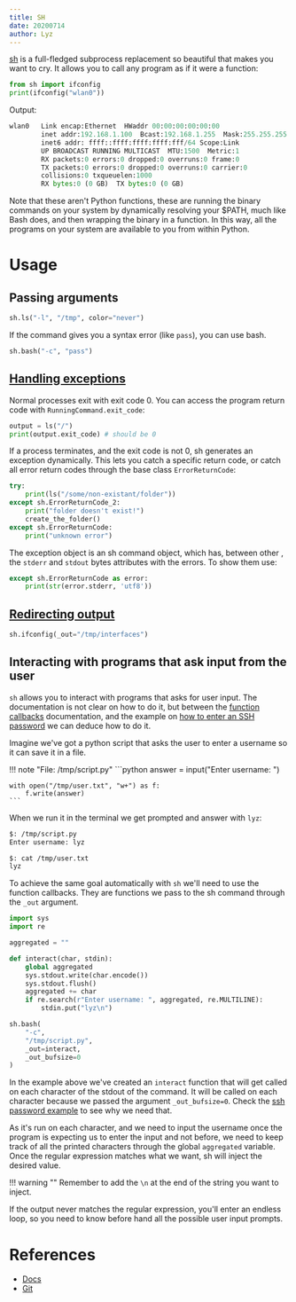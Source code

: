 ```yaml
---
title: SH
date: 20200714
author: Lyz
---
```


[sh](https://amoffat.github.io/sh/index.html) is a full-fledged subprocess
replacement so beautiful that makes you want to cry. It allows you to call any
program as if it were a function:

```python
from sh import ifconfig
print(ifconfig("wlan0"))
```

Output:

```python
wlan0   Link encap:Ethernet  HWaddr 00:00:00:00:00:00
        inet addr:192.168.1.100  Bcast:192.168.1.255  Mask:255.255.255.0
        inet6 addr: ffff::ffff:ffff:ffff:fff/64 Scope:Link
        UP BROADCAST RUNNING MULTICAST  MTU:1500  Metric:1
        RX packets:0 errors:0 dropped:0 overruns:0 frame:0
        TX packets:0 errors:0 dropped:0 overruns:0 carrier:0
        collisions:0 txqueuelen:1000
        RX bytes:0 (0 GB)  TX bytes:0 (0 GB)
```

Note that these aren't Python functions, these are running the binary commands
on your system by dynamically resolving your $PATH, much like Bash does, and
then wrapping the binary in a function. In this way, all the programs on your
system are available to you from within Python.

# Usage

## Passing arguments

```python
sh.ls("-l", "/tmp", color="never")
```

If the command gives you a syntax error (like `pass`), you can use bash.

```python
sh.bash("-c", "pass")
```

## [Handling exceptions](https://amoffat.github.io/sh/sections/exit_codes.html)

Normal processes exit with exit code 0. You can access the program return code
with `RunningCommand.exit_code`:

```python
output = ls("/")
print(output.exit_code) # should be 0
```

If a process terminates, and the exit code is not 0, sh generates an exception
dynamically. This lets you catch a specific return code, or catch all error
return codes through the base class `ErrorReturnCode`:

```python
try:
    print(ls("/some/non-existant/folder"))
except sh.ErrorReturnCode_2:
    print("folder doesn't exist!")
    create_the_folder()
except sh.ErrorReturnCode:
    print("unknown error")
```

The exception object is an sh command object, which has, between other
, the `stderr` and `stdout` bytes attributes with the errors. To show them use:

```python
except sh.ErrorReturnCode as error:
    print(str(error.stderr, 'utf8'))
```

## [Redirecting output](https://amoffat.github.io/sh/sections/redirection.html)

```python
sh.ifconfig(_out="/tmp/interfaces")
```

## Interacting with programs that ask input from the user

`sh` allows you to interact with programs that asks for user input. The
documentation is not clear on how to do it, but between the [function
callbacks](https://amoffat.github.io/sh/sections/redirection.html#function-callback)
documentation, and the example on [how to enter an SSH
password](https://amoffat.github.io/sh/tutorials/interacting_with_processes.html#entering-an-ssh-password)
we can deduce how to do it.

Imagine we've got a python script that asks the user to enter a username so it
can save it in a file.

!!! note "File: /tmp/script.py"
    ```python
    answer = input("Enter username: ")

    with open("/tmp/user.txt", "w+") as f:
        f.write(answer)
    ```

When we run it in the terminal we get prompted and answer with `lyz`:

```bash
$: /tmp/script.py
Enter username: lyz

$: cat /tmp/user.txt
lyz
```

To achieve the same goal automatically with `sh` we'll need to use the function
callbacks. They are functions we pass to the sh command through the `_out`
argument.

```python
import sys
import re

aggregated = ""

def interact(char, stdin):
    global aggregated
    sys.stdout.write(char.encode())
    sys.stdout.flush()
    aggregated += char
    if re.search(r"Enter username: ", aggregated, re.MULTILINE):
        stdin.put("lyz\n")

sh.bash(
    "-c",
    "/tmp/script.py",
    _out=interact,
    _out_bufsize=0
)
```

In the example above we've created an `interact` function that will get called
on each character of the stdout of the command. It will be called on each
character because we passed the argument `_out_bufsize=0`. Check the [ssh
password
example](https://amoffat.github.io/sh/tutorials/interacting_with_processes.html#entering-an-ssh-password)
to see why we need that.

As it's run on each character, and we need to input the username once the
program is expecting us to enter the input and not before, we need to keep track
of all the printed characters through the global `aggregated` variable. Once the
regular expression matches what we want, sh will inject the desired value.

!!! warning ""
    Remember to add the `\n` at the end of the string you want to inject.

If the output never matches the regular expression, you'll enter an endless
loop, so you need to know before hand all the possible user input prompts.

# References

* [Docs](https://amoffat.github.io/sh/index.html)
* [Git](https://github.com/amoffat/sh)
